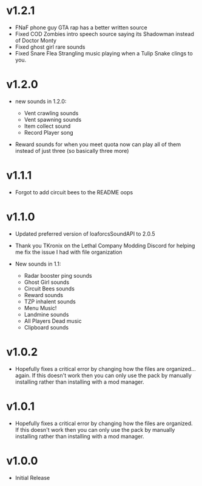 # v1.2.1

- FNaF phone guy GTA rap has a better written source
- Fixed COD Zombies intro speech source saying its Shadowman instead of Doctor Monty
- Fixed ghost girl rare sounds
- Fixed Snare Flea Strangling music playing when a Tulip Snake clings to you.

# v1.2.0
- new sounds in 1.2.0:
  - Vent crawling sounds
  - Vent spawning sounds
  - Item collect sound
  - Record Player song

- Reward sounds for when you meet quota now can play all of them instead of just three (so basically three more)

# v1.1.1
- Forgot to add circuit bees to the README oops

# v1.1.0
- Updated preferred version of loaforcsSoundAPI to 2.0.5
- Thank you TKronix on the Lethal Company Modding Discord for helping me fix the issue I had with file organization

- New sounds in 1.1:
  - Radar booster ping sounds
  - Ghost Girl sounds
  - Circuit Bees sounds
  - Reward sounds
  - TZP inhalent sounds
  - Menu Music!
  - Landmine sounds
  - All Players Dead music
  - Clipboard sounds

# v1.0.2
- Hopefully fixes a critical error by changing how the files are organized... again. If this doesn't work then you can only use the pack by manually installing rather than installing with a mod manager.

# v1.0.1
- Hopefully fixes a critical error by changing how the files are organized. If this doesn't work then you can only use the pack by manually installing rather than installing with a mod manager.

# v1.0.0
- Initial Release